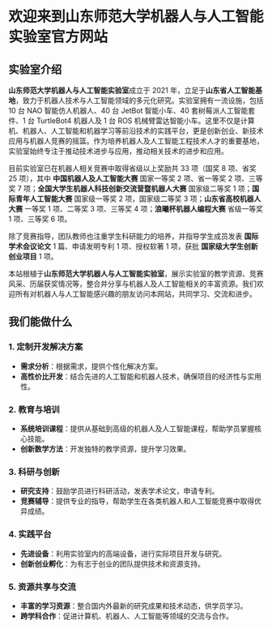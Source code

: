 # 欢迎来到山东师范大学机器人与人工智能实验室官方网站

## 实验室介绍

**山东师范大学机器人与人工智能实验室**成立于 2021 年，立足于**山东省人工智能基地**，致力于机器人技术与人工智能领域的多元化研究。实验室拥有一流设施，包括 10 台 NAO 智能仿人机器人、40 台 JetBot 智能小车、40 套树莓派人工智能套件、1 台 TurtleBot4 机器人及 1 台 ROS 机械臂雷达智能小车。这里不仅是计算机、机器人、人工智能和机器学习等前沿技术的实践平台，更是创新创业、新技术应用与机器人竞赛的摇篮。作为培养机器人及人工智能工程技术人才的重要基地，实验室始终专注于推动技术进步与应用，推动相关技术的进步和应用。

目前实验室已在机器人相关竞赛中取得省级以上奖励共 33 项（国奖 8 项、省奖 25 项），其中 **中国机器人及人工智能大赛** 国家一等奖 2 项、省一等奖 2 项、三等奖 7 项；**全国大学生机器人科技创新交流营暨机器人大赛** 国家级二等奖 1 项；**国际青年人工智能大赛** 国家级一等奖 2 项，国家级二等奖 3 项；**山东省高校机器人大赛** 一等奖 1 项、二等奖 3 项、三等奖 4 项；**浪曦杯机器人编程大赛** 省级一等奖 1 项、三等奖 6 项。

除了竞赛指导，团队教师也注重学生科研能力的培养，并指导学生成员发表 **国际学术会议论文** 1 篇、申请发明专利 1 项、授权软著 1 项，获批 **国家级大学生创新创业项目** 1 项。

本站根植于**山东师范大学机器人与人工智能实验室**，展示实验室的教学资源、竞赛风采、历届获奖情况等，整合并分享与机器人及人工智能相关的丰富资源。我们欢迎所有对机器人与人工智能感兴趣的朋友访问本网站，共同学习、交流和进步。

## 我们能做什么

### 1. 定制开发解决方案

- **需求分析**：根据需求，提供个性化解决方案。
- **高性价比开发**：结合先进的人工智能和机器人技术，确保项目的经济性与实用性。

### 2. 教育与培训

- **系统培训课程**：提供从基础到高级的机器人及人工智能课程，帮助学员掌握核心技能。
- **创新数学方法**：开发独特的教学资源，提升学习效果。

### 3. 科研与创新

- **研究支持**：鼓励学员进行科研活动，发表学术论文，申请专利。
- **竞赛辅导**：提供专业的指导，帮助学生在各类机器人和人工智能竞赛中取得优异成绩。

### 4. 实践平台

- **先进设备**：利用实验室内的高端设备，进行实际项目开发与研究。
- **创新创业孵化**：为有志于创业的团队提供技术和资源支持。

### 5. 资源共享与交流

- **丰富的学习资源**：整合国内外最新的研究成果和技术动态，供学员学习。
- **跨学科合作**：促进计算机、机器人、人工智能等领域的交流与合作。

